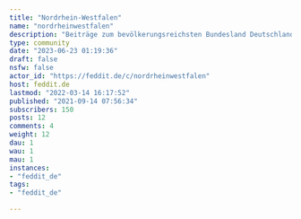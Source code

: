 ```yaml
---
title: "Nordrhein-Westfalen" 
name: "nordrheinwestfalen"
description: "Beiträge zum bevölkerungsreichsten Bundesland Deutschlands!"
type: community
date: "2023-06-23 01:19:36"
draft: false
nsfw: false
actor_id: "https://feddit.de/c/nordrheinwestfalen"
host: feddit.de
lastmod: "2022-03-14 16:17:52"
published: "2021-09-14 07:56:34"
subscribers: 150
posts: 12
comments: 4
weight: 12
dau: 1
wau: 1
mau: 1
instances:
- "feddit_de"
tags: 
- "feddit_de"

---
```

